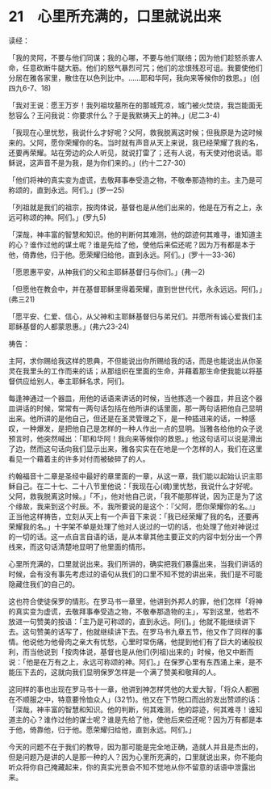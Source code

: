 # 21　心里所充满的，口里就说出来


读经：

「我的灵阿，不要与他们同谋；我的心哪，不要与他们联络；因为他们趁怒杀害人命，任意砍断牛腿大筋。他们的怒气暴烈可咒；他们的忿恨残忍可诅。我要使他们分居在雅各家里，散住在以色列比中。……耶和华阿，我向来等候你的救恩。」(创四九6-7、18)

「我对王说：愿王万岁！我列祖坟墓所在的那城荒凉，城门被火焚烧，我岂能面无愁容么？王问我说：你要求什么？于是我默祷天上的神。」(尼二3-4)

「我现在心里忧愁，我说什么才好呢？父阿，救我脱离这时候；但我原是为这时候来的。父阿，愿你荣耀你的名。当时就有声音从天上来说，我已经荣耀了我的名，还要再荣耀。站在旁边的众人听见，就说打雷了；还有人说，有天使对他说话。耶稣说，这声音不是为我，是为你们来的。」(约十二27-30)

「他们将神的真实变为虚谎，去敬拜事奉受造之物，不敬奉那造物的主。主乃是可称颂的，直到永远。阿们。」(罗一25)

「列祖就是我们的祖宗，按肉体说，基督也是从他们出来的，他是在万有之上，永远可称颂的神。阿们。」(罗九5)

「深哉，神丰富的智慧和知识。他的判断何其难测，他的踪迹何其难寻，谁知道主的心？谁作过他的谋土呢？谁是先给了他，使他后来偿还呢？因为万有都是本于他，倚靠他，归于他。愿荣耀归给他，直到永远。阿们。」(罗十一33-36)

「愿恩惠平安，从神我们的父和主耶稣基督归与你们。」(弗一2)

「但愿他在教会中，并在基督耶稣里得着荣耀，直到世世代代，永永远远。阿们。」(弗三21)

「愿平安、仁爱、信心，从父神和主耶稣基督归与弟兄们。并愿所有诚心爱我们主耶稣基督的人都蒙恩惠。」(弗六23-24)

祷告：

主阿，求你赐给我这样的恩典，不但能说出你所赐给我的话，而是也能说出从你圣灵在我里头的工作而来的话；从那组织在里面的生命，并藉着那生命使我能以将基督供应给别人，奉主耶稣名求，阿们。

每逢神通过一个器皿，用他的话语来讲话的时候，当他拣选一个器皿，并且这个器皿讲话的时候，常常有一两句话包括在他所讲的话里面，那一两句话把他自己显明出来。他所讲的是他自己，但还是在圣灵管理之下，是一种插进来的话，一种感叹，一种爆发，是把他自己是怎样的一种人作出一点的显明。当雅各给他的众子说预言时，他突然喊出：「耶和华阿！我向来等候你的救恩。」他这句话可以说是滑出了边，然而这句话向我们显示出来，雅各实实在在地是一个怎样的人，我们在这里看见一个藉着主的许多对付而被破碎了的人。

约翰福音十二章是圣经中最好的章里面的一章，从这一章，我们能以起始认识主耶稣自己。在二十七、二十八节里他说：「我现在心(魂)里忧愁，我说什么才好呢。父阿，救我脱离这时候。」「不」，他对他自己说，「我不能那样说，因为正是为了这个缘故，我来到这个时辰。不，我所要说的是这个：『父阿，愿你荣耀你的名。』」正当他这样祷告，立刻从天上有一个声音下来说：「我已经荣耀了我的名，还要再荣耀我的名。」十字架不单是处理了他对人说过的一切的话，也处理了他对神说过的一切的话。这一点自言自语的话，是从本章其他主要正文的内容中划分出一个界线来，而这句话清楚地显明了他里面的情形。

心里所充满的，口里就说出来。我们所讲的，确实把我们暴露出来，当我们讲话的时候，会有没有事先考虑过的语句从我们的口里不知不觉的讲出来，我们是不可能隐藏住我们的自己的。

这也符合使徒保罗的情形。在罗马书一章里，他讲到外邦人的罪，他们怎样「将神的真实变为虚谎，去敬拜事奉受造之物，不敬奉那造物的主」，写到这里，他若不放进一句赞美的按语：「主乃是可称颂的，直到永远。阿们。」他就不能继续讲下去。这句赞美的话写了，他就继续讲下去。在罗马书九章五节，他又作了同样的事情。他说他为他骨肉之亲大有忧愁，心里时常伤痛，他提到他们有了巨大的诸般权利，而当他说到「按肉体说，基督也是从他们(列祖)出来的」时候，他又中断而说：「他是在万有之上，永远可称颂的神。阿们。」在保罗心里有东西涌上来，是不能压下去的，这就向我们显明保罗怎样是一个满了赞美和敬拜的人。

这同样的事也出现在罗马书十一章，他讲到神怎样凭他的大爱大智，「将众人都圈在不顺服之中，特意要怜恤众人」(32节)。他又在下节脱口而出的发出赞颂的话：「深哉，神丰富的智慧和知识。他的判断，何其难测，他的踪迹，何其难寻！谁知道主的心？谁作过他的谋士呢？谁是先给了他，使他后来偿还呢？因为万有都是本于他，倚靠他，归于他。愿荣耀归给他，直到永远。阿们。」

今天的问题不在于我们的教导，因为那可能是完全地正确，造就人并且是杰出的，但是问题乃是讲的人是那一种的人？因为心里所充满的，口里就说出来，你不能向听众将你自己掩藏起来，你的真实光景会不知不觉地从你不留意的话语中泄露出来。

